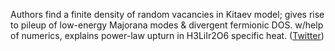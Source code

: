 
Authors find a finite density of random vacancies in Kitaev model; gives rise to pileup of low-energy Majorana modes & divergent fermionic DOS. w/help of numerics, explains power-law upturn in H3LiIr2O6 specific heat. ([Twitter](https://twitter.com/JoshuahHeath/status/1286763539978432513))
